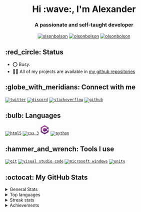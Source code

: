 <h1 align="center">Hi :wave:, I'm Alexander</h1> 
<h3 align="center">A passionate and self-taught developer</h3>

<p align="center">
    <a href="https://ko-fi.com/olsonbolson"> <img align="center" src="https://cdn.ko-fi.com/cdn/kofi3.png?v=3" height="40px" alt="olsonbolson" /></a>
    <a href="https://www.buymeacoffee.com/olsonbolson"> <img align="center" src="https://cdn.buymeacoffee.com/buttons/v2/default-yellow.png" height="40px" alt="olsonbolson" /></a>
    <a href="https://www.revolut.me/olsonbolson"> <img align="center" src="https://external-content.duckduckgo.com/iu/?u=https%3A%2F%2Fwww.openbankingexcellence.org%2Fwp-content%2Fuploads%2F2021%2F10%2FRevolut_White_BG-T-P0.5.png&f=1&nofb=1&ipt=ff2b8db03f13149170d033b3673264c6987eb12019e421a3898560fa4da43b41&ipo=images" height="40px" alt="olsonbolson" /></a>
</p>

<!-- <p> <a href="#"><img src="https://visitor-badge.glitch.me/badge?page_id=OlsonBolson-dev&right_color=RGB(223,94,76)&left_color=RGB(40,44,52)&left_text=My%20Page%20Visits" alt="olsonbolson-dev" /></a> </p> -->

<h2>:red_circle: Status</h2>
<ul style="list-style-type:disc;">
<!--     <li>🔭 I’m currently working on nothing. -->
<!--     <li>🌱 I’m currently learning <i>Italian</i><a href="https://youtu.be/mhIrhcZ087c"><b><i>.</i></b></a> Yes, very useful for programming 😁</li> -->
    <li>⭕ Busy.
    <li>👨‍💻 All of my projects are available in <a href="https://github.com/OlsonBolson-dev?tab=repositories">my github repositories</a></li>
</ul>

<h2>:globe_with_meridians: Connect with me</h2>
<a href="https://twitter.com/olsonbolson_dev" target="blank"><code><img title="OlsonBolson_dev" alt="twitter" width="30px" src="https://raw.githubusercontent.com/rahuldkjain/github-profile-readme-generator/master/src/images/icons/Social/twitter.svg" /></code></a>
<a href="https://discord.com/users/444131047316389888" target="blank"><code><img title="olsonbolson" alt="discord" width="30px" src="https://i.imgur.com/XbJXUpA.png" /></code></a>
<a href="https://stackoverflow.com/users/14669197" target="blank"><code><img title="14669197" alt="stackoverflow" width="30px" src="https://raw.githubusercontent.com/rahuldkjain/github-profile-readme-generator/master/src/images/icons/Social/stack-overflow.svg" /></code></a>
<a href="https://github.com/OlsonBolson-dev" target="blank"><code><img title="OlsonBolson-dev" alt="github" width="30px" src="https://i.imgur.com/oeIbXTe.png" /></code></a>

<h2>:bulb: Languages</h2>
<a href="#"><code><img title="HTML 5" alt="html5" width="30px" src="https://cdn.jsdelivr.net/gh/devicons/devicon/icons/html5/html5-original.svg" /></code></a>
<a href="#"><code><img title="CSS 3" alt="css 3" width="30px" src="https://cdn.jsdelivr.net/gh/devicons/devicon/icons/css3/css3-original.svg" /></code></a>
<a href="#"><code><img title="C#" alt="C-sharp" width="30px" src="https://raw.githubusercontent.com/devicons/devicon/master/icons/csharp/csharp-original.svg" /></code></a>
<a href="#"><code><img title="Python" alt="python" width="30px" src="https://cdn.jsdelivr.net/gh/devicons/devicon/icons/python/python-original.svg" /></code></a>

<h2>:hammer_and_wrench: Tools I use</h2>
<a href="#"><code><img title="Git" alt="git" width="30px" src="https://cdn.jsdelivr.net/gh/devicons/devicon/icons/git/git-original.svg" /></code></a>
<a href="#"><code><img title="VS Code" alt="visual studio code" width="30px" src="https://cdn.jsdelivr.net/gh/devicons/devicon/icons/vscode/vscode-original.svg" /></code></a>
<a href="#"><code><img title="MS Windows" alt="microsoft windows" width="30px" src="https://i.imgur.com/IybjqjP.png" /></code></a>
<a href="#"><code><img title="Unity" alt="unity" width="30px" src="https://www.vectorlogo.zone/logos/unity3d/unity3d-icon.svg" /></code></a>

<h2>:octocat: My GitHub Stats</h2>
<details>
<summary>General Stats</summary>
<div alig="center">
    <a href="https://github.com/anuraghazra/github-readme-stats">
        <img height=180em src="https://github-readme-stats.vercel.app/api?username=olsonbolson-dev&show_icons=true&locale=en&theme=onedark&hide_border=true" alt="my github stats" />
    </a>
</div>
</details>

<details>
<summary>Top languages</summary>
    <a href="https://github.com/anuraghazra/github-readme-stats">
        <img height=180em src="https://github-readme-stats.vercel.app/api/top-langs?username=olsonbolson-dev&show_icons=true&locale=en&layout=compact&theme=onedark&hide_border=true" alt="most used languages" />
    </a>
    <p><b>*Note:</b> Top languages is only a metric of the languages my public code consists of and doesn't reflect experience or skill level.</p>
</details>

<details>
<summary>Streak stats</summary>
    <a href="https://github.com/DenverCoder1/github-readme-streak-stats">
        <img height=180em src="https://github-readme-streak-stats.herokuapp.com?user=OlsonBolson-dev&theme=onedark&hide_border=true&date_format=M%20j%5B%2C%20Y%5D" alt="streak stats"/>
    </a>
</details>

<details>
<summary>Achievements</summary>
<a href="https://github.com/ryo-ma/github-profile-trophy">
    <img alt="github achievements" src="https://github-profile-trophy.vercel.app/?username=olsonbolson-dev&theme=onedark">
</a>
</details>
